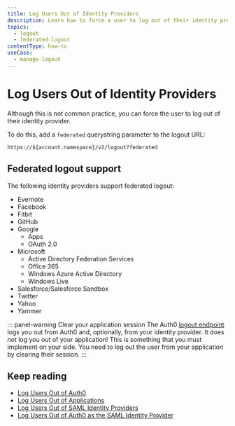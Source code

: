 ```yaml
---
title: Log Users Out of Identity Providers
description: Learn how to force a user to log out of their identity provider. 
topics:
  - logout
  - federated-logout
contentType: how-to
useCase:
  - manage-logout
---
```

# Log Users Out of Identity Providers

Although this is not common practice, you can force the user to log out of their identity provider. 

To do this, add a `federated` querystring parameter to the logout URL:

```text
https://${account.namespace}/v2/logout?federated
```

## Federated logout support

The following identity providers support federated logout:

* Evernote
* Facebook
* Fitbit
* GitHub
* Google
  * Apps
  * OAuth 2.0
* Microsoft
  * Active Directory Federation Services
  * Office 365
  * Windows Azure Active Directory
  * Windows Live
* Salesforce/Salesforce Sandbox
* Twitter
* Yahoo
* Yammer

::: panel-warning Clear your application session
The Auth0 [logout endpoint](/api/authentication?javascript#logout) logs you out from Auth0 and, optionally, from your identity provider. It does *not* log you out of your application! This is something that you must implement on your side. You need to log out the user from your application by clearing their session. 
:::

## Keep reading

* [Log Users Out of Auth0](/logout/guides/logout-auth0)
* [Log Users Out of Applications](logout/guides/logout-applications)
* [Log Users Out of SAML Identity Providers](/logout/guides/logout-saml-idps)
* [Log Users Out of Auth0 as the SAML Identity Provider](/protocols/saml/saml-configuration/logout)

